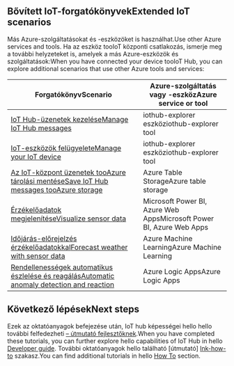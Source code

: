 ## <a name="extended-iot-scenarios"></a><span data-ttu-id="f42bf-101">Bővített IoT-forgatókönyvek</span><span class="sxs-lookup"><span data-stu-id="f42bf-101">Extended IoT scenarios</span></span>

<span data-ttu-id="f42bf-102">Más Azure-szolgáltatásokat és -eszközöket is használhat.</span><span class="sxs-lookup"><span data-stu-id="f42bf-102">Use other Azure services and tools.</span></span> <span data-ttu-id="f42bf-103">Ha az eszköz tooIoT központi csatlakozás, ismerje meg a további helyzeteket is, amelyek a más Azure-eszközök és szolgáltatások:</span><span class="sxs-lookup"><span data-stu-id="f42bf-103">When you have connected your device tooIoT Hub, you can explore additional scenarios that use other Azure tools and services:</span></span>

| <span data-ttu-id="f42bf-104">Forgatókönyv</span><span class="sxs-lookup"><span data-stu-id="f42bf-104">Scenario</span></span>                                                   | <span data-ttu-id="f42bf-105">Azure-szolgáltatás vagy -eszköz</span><span class="sxs-lookup"><span data-stu-id="f42bf-105">Azure service or tool</span></span>              |
|----------------------------------------------------------- |------------------------------------|
| <span data-ttu-id="f42bf-106">[IoT Hub-üzenetek kezelése][Mg_IoT_Hub_Msg]</span><span class="sxs-lookup"><span data-stu-id="f42bf-106">[Manage IoT Hub messages][Mg_IoT_Hub_Msg]</span></span>                  | <span data-ttu-id="f42bf-107">iothub-explorer eszköz</span><span class="sxs-lookup"><span data-stu-id="f42bf-107">iothub-explorer tool</span></span>               |
| <span data-ttu-id="f42bf-108">[IoT-eszközök felügyelete][Mg_IoT_Dv]</span><span class="sxs-lookup"><span data-stu-id="f42bf-108">[Manage your IoT device][Mg_IoT_Dv]</span></span>                        | <span data-ttu-id="f42bf-109">iothub-explorer eszköz</span><span class="sxs-lookup"><span data-stu-id="f42bf-109">iothub-explorer tool</span></span>               |
| <span data-ttu-id="f42bf-110">[Az IoT-központ üzenetek tooAzure tárolási mentése][Sv_IoT_Msg_Stor]</span><span class="sxs-lookup"><span data-stu-id="f42bf-110">[Save IoT Hub messages tooAzure storage][Sv_IoT_Msg_Stor]</span></span>  | <span data-ttu-id="f42bf-111">Azure Table Storage</span><span class="sxs-lookup"><span data-stu-id="f42bf-111">Azure table storage</span></span>                |
| <span data-ttu-id="f42bf-112">[Érzékelőadatok megjelenítése][Vis_Data]</span><span class="sxs-lookup"><span data-stu-id="f42bf-112">[Visualize sensor data][Vis_Data]</span></span>                          | <span data-ttu-id="f42bf-113">Microsoft Power BI, Azure Web Apps</span><span class="sxs-lookup"><span data-stu-id="f42bf-113">Microsoft Power BI, Azure Web Apps</span></span> |
| <span data-ttu-id="f42bf-114">[Időjárás-előrejelzés érzékelőadatokkal][Weather_Forecast]</span><span class="sxs-lookup"><span data-stu-id="f42bf-114">[Forecast weather with sensor data][Weather_Forecast]</span></span>      | <span data-ttu-id="f42bf-115">Azure Machine Learning</span><span class="sxs-lookup"><span data-stu-id="f42bf-115">Azure Machine Learning</span></span>             |
| <span data-ttu-id="f42bf-116">[Rendellenességek automatikus észlelése és reagálás][Anomaly_Detect]</span><span class="sxs-lookup"><span data-stu-id="f42bf-116">[Automatic anomaly detection and reaction][Anomaly_Detect]</span></span> | <span data-ttu-id="f42bf-117">Azure Logic Apps</span><span class="sxs-lookup"><span data-stu-id="f42bf-117">Azure Logic Apps</span></span>                   |

## <a name="next-steps"></a><span data-ttu-id="f42bf-118">Következő lépések</span><span class="sxs-lookup"><span data-stu-id="f42bf-118">Next steps</span></span>

<span data-ttu-id="f42bf-119">Ezek az oktatóanyagok befejezése után, IoT hub képességei hello hello további felfedezheti [– útmutató fejlesztőknek][lnk-dev-guide].</span><span class="sxs-lookup"><span data-stu-id="f42bf-119">When you have completed these tutorials, you can further explore hello capabilities of IoT Hub in hello [Developer guide][lnk-dev-guide].</span></span> <span data-ttu-id="f42bf-120">További oktatóanyagok hello található [útmutató] [ lnk-how-to] szakasz.</span><span class="sxs-lookup"><span data-stu-id="f42bf-120">You can find additional tutorials in hello [How To][lnk-how-to] section.</span></span>


[Mg_IoT_Hub_Msg]: ../articles/iot-hub/iot-hub-explorer-cloud-device-messaging.md
[Mg_IoT_Dv]: ../articles/iot-hub/iot-hub-device-management-iothub-explorer.md
[Sv_IoT_Msg_Stor]: ../articles/iot-hub/iot-hub-store-data-in-azure-table-storage.md
[Vis_Data]: ../articles/iot-hub/iot-hub-live-data-visualization-in-power-bi.md
[Weather_Forecast]: ../articles/iot-hub/iot-hub-weather-forecast-machine-learning.md
[Anomaly_Detect]: ../articles/iot-hub/iot-hub-monitoring-notifications-with-azure-logic-apps.md
[lnk-dev-guide]: ../articles/iot-hub/iot-hub-devguide.md
[lnk-how-to]: ../articles/iot-hub/iot-hub-how-to.md